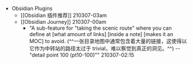 - Obsidian Plugins
    - [[Obsidian 插件推荐]]
210307-03am
    - [[Obsidian Journey]]
210307-00am
        - "A sub-feature for "taking the scenic route" where you can define at [what amount of links] [inside a note] [makes it an MOC] to avoid. (^^一张目录地图中通常包含着大量的链接，这使得以它作为中转站的路径太过于 trivial，难以察觉到真正的洞见。^^) -- "detail point 100 (pt10-100)""
210307-02:15
